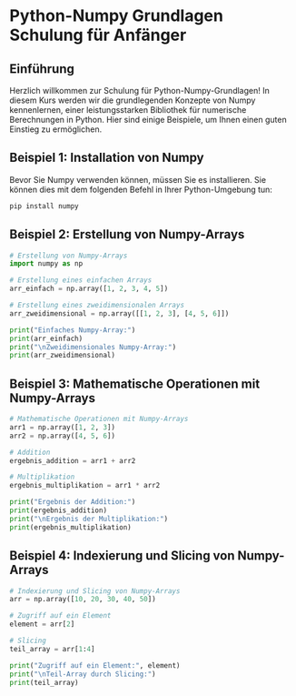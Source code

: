 # Python-Numpy Grundlagen Schulung für Anfänger

## Einführung

Herzlich willkommen zur Schulung für Python-Numpy-Grundlagen! In diesem Kurs werden wir die grundlegenden Konzepte von Numpy kennenlernen, einer leistungsstarken Bibliothek für numerische Berechnungen in Python. Hier sind einige Beispiele, um Ihnen einen guten Einstieg zu ermöglichen.

## Beispiel 1: Installation von Numpy

Bevor Sie Numpy verwenden können, müssen Sie es installieren. Sie können dies mit dem folgenden Befehl in Ihrer Python-Umgebung tun:

```python
pip install numpy
```

## Beispiel 2: Erstellung von Numpy-Arrays

```python
# Erstellung von Numpy-Arrays
import numpy as np

# Erstellung eines einfachen Arrays
arr_einfach = np.array([1, 2, 3, 4, 5])

# Erstellung eines zweidimensionalen Arrays
arr_zweidimensional = np.array([[1, 2, 3], [4, 5, 6]])

print("Einfaches Numpy-Array:")
print(arr_einfach)
print("\nZweidimensionales Numpy-Array:")
print(arr_zweidimensional)
```

## Beispiel 3: Mathematische Operationen mit Numpy-Arrays

```python
# Mathematische Operationen mit Numpy-Arrays
arr1 = np.array([1, 2, 3])
arr2 = np.array([4, 5, 6])

# Addition
ergebnis_addition = arr1 + arr2

# Multiplikation
ergebnis_multiplikation = arr1 * arr2

print("Ergebnis der Addition:")
print(ergebnis_addition)
print("\nErgebnis der Multiplikation:")
print(ergebnis_multiplikation)
```

## Beispiel 4: Indexierung und Slicing von Numpy-Arrays

```python
# Indexierung und Slicing von Numpy-Arrays
arr = np.array([10, 20, 30, 40, 50])

# Zugriff auf ein Element
element = arr[2]

# Slicing
teil_array = arr[1:4]

print("Zugriff auf ein Element:", element)
print("\nTeil-Array durch Slicing:")
print(teil_array)
```
